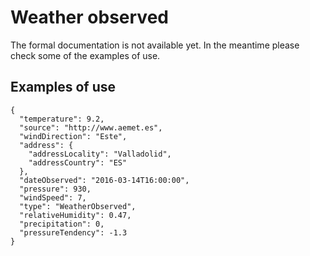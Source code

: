 # Weather observed

The formal documentation is not available yet. In the meantime please check some of the examples of use.

## Examples of use

    {
      "temperature": 9.2,
      "source": "http://www.aemet.es",
      "windDirection": "Este",
      "address": {
        "addressLocality": "Valladolid",
        "addressCountry": "ES"
      },
      "dateObserved": "2016-03-14T16:00:00",
      "pressure": 930,
      "windSpeed": 7,
      "type": "WeatherObserved",
      "relativeHumidity": 0.47,
      "precipitation": 0,
      "pressureTendency": -1.3
    }